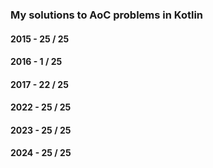 ### My solutions to AoC problems in Kotlin


#### 2015 - 25 / 25
#### 2016 -  1 / 25
#### 2017 - 22 / 25
#### 2022 - 25 / 25
#### 2023 - 25 / 25
#### 2024 - 25 / 25

